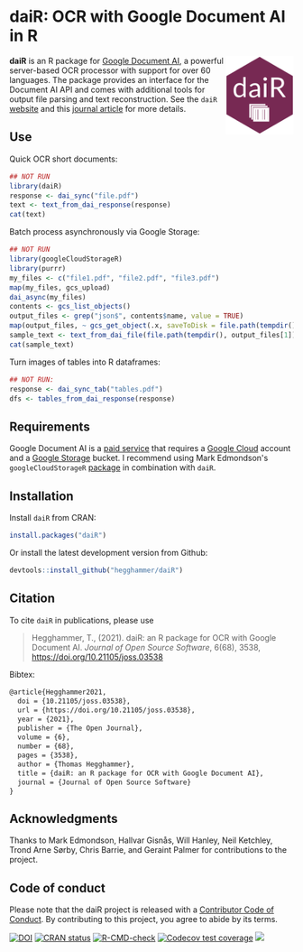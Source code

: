 # daiR: OCR with Google Document AI in R

<img align="right" src="man/figures/logo.png" width="120">

**daiR** is an R package for [Google Document AI](https://cloud.google.com/document-ai), a powerful server-based OCR processor with support for over 60 languages. The package provides an interface for the Document AI API and comes with additional tools for output file parsing and text reconstruction. See the `daiR` [website](https://dair.info/) and this [journal article](https://joss.theoj.org/papers/10.21105/joss.03538#) for more details.

## Use

Quick OCR short documents:

```R
## NOT RUN
library(daiR)
response <- dai_sync("file.pdf")
text <- text_from_dai_response(response)
cat(text)
```

Batch process asynchronously via Google Storage:

```R
## NOT RUN
library(googleCloudStorageR)
library(purrr)
my_files <- c("file1.pdf", "file2.pdf", "file3.pdf")
map(my_files, gcs_upload)
dai_async(my_files)
contents <- gcs_list_objects()
output_files <- grep("json$", contents$name, value = TRUE)
map(output_files, ~ gcs_get_object(.x, saveToDisk = file.path(tempdir(), .x)))
sample_text <- text_from_dai_file(file.path(tempdir(), output_files[1]))
cat(sample_text)
```

Turn images of tables into R dataframes:

```R
## NOT RUN:
response <- dai_sync_tab("tables.pdf")
dfs <- tables_from_dai_response(response)
```

## Requirements

Google Document AI is a [paid service](https://cloud.google.com/document-ai/pricing) that requires a [Google Cloud](https://console.cloud.google.com/) account and a [Google Storage](https://cloud.google.com/storage) bucket. I recommend using Mark Edmondson's `googleCloudStorageR` [package](https://github.com/cloudyr/googleCloudStorageR) in combination with `daiR`.

## Installation

Install `daiR` from CRAN:

```R
install.packages("daiR")
```

Or install the latest development version from Github:

```R
devtools::install_github("hegghammer/daiR")
```

## Citation

To cite `daiR` in publications, please use

>Hegghammer, T., (2021). daiR: an R package for OCR with Google Document AI. *Journal of Open Source Software*, 6(68), 3538, https://doi.org/10.21105/joss.03538

Bibtex:
```
@article{Hegghammer2021,
  doi = {10.21105/joss.03538},
  url = {https://doi.org/10.21105/joss.03538},
  year = {2021},
  publisher = {The Open Journal},
  volume = {6},
  number = {68},
  pages = {3538},
  author = {Thomas Hegghammer},
  title = {daiR: an R package for OCR with Google Document AI},
  journal = {Journal of Open Source Software}
}
```

## Acknowledgments

Thanks to Mark Edmondson, Hallvar Gisnås, Will Hanley, Neil Ketchley, Trond Arne Sørby, Chris Barrie, and Geraint Palmer for contributions to the project.

## Code of conduct

Please note that the daiR project is released with a [Contributor Code of Conduct](https://www.contributor-covenant.org/version/2/0/code_of_conduct/). By contributing to this project, you agree to abide by its terms.

<!-- badges: start -->
[![DOI](https://joss.theoj.org/papers/10.21105/joss.03538/status.svg)](https://doi.org/10.21105/joss.03538)
[![CRAN status](https://www.r-pkg.org/badges/version/daiR)](https://CRAN.R-project.org/package=daiR)
[![R-CMD-check](https://github.com/Hegghammer/daiR/actions/workflows/package-check.yml/badge.svg)](https://github.com/Hegghammer/daiR/actions/workflows/package-check.yml)
[![Codecov test coverage](https://codecov.io/gh/Hegghammer/daiR/branch/master/graph/badge.svg)](https://app.codecov.io/gh/Hegghammer/daiR?branch=master)
[![](http://cranlogs.r-pkg.org/badges/grand-total/daiR?color=blue)](https://cran.r-project.org/package=daiR)
<!-- badges: end -->
